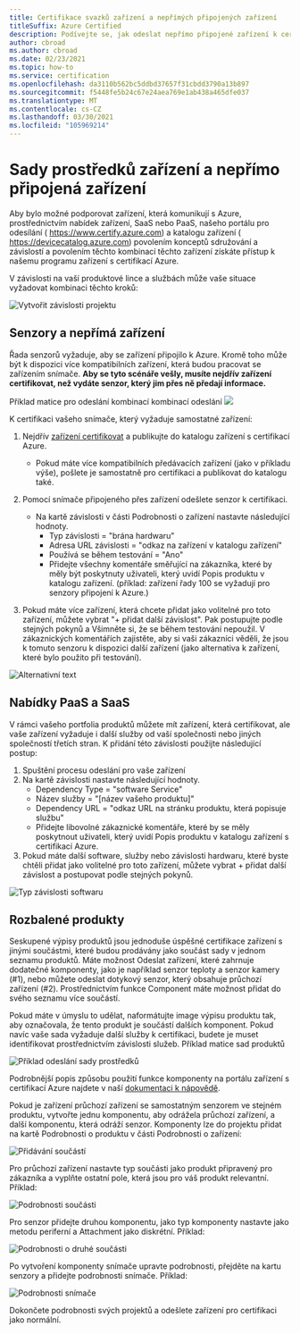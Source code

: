 ```yaml
---
title: Certifikace svazků zařízení a nepřímých připojených zařízení
titleSuffix: Azure Certified
description: Podívejte se, jak odeslat nepřímo připojené zařízení k certifikaci.
author: cbroad
ms.author: cbroad
ms.date: 02/23/2021
ms.topic: how-to
ms.service: certification
ms.openlocfilehash: da3110b562bc5ddbd37657f31cbdd3790a13b897
ms.sourcegitcommit: f5448fe5b24c67e24aea769e1ab438a465dfe037
ms.translationtype: MT
ms.contentlocale: cs-CZ
ms.lasthandoff: 03/30/2021
ms.locfileid: "105969214"
---
```

# <a name="device-bundles-and-indirectly-connected-devices"></a>Sady prostředků zařízení a nepřímo připojená zařízení

Aby bylo možné podporovat zařízení, která komunikují s Azure, prostřednictvím nabídek zařízení, SaaS nebo PaaS, našeho portálu pro odesílání ( https://www.certify.azure.com) a katalogu zařízení ( https://devicecatalog.azure.com) povolením konceptů sdružování a závislostí a povolením těchto kombinací těchto zařízení získáte přístup k našemu programu zařízení s certifikací Azure.

V závislosti na vaší produktové lince a službách může vaše situace vyžadovat kombinaci těchto kroků:


![Vytvořit závislosti projektu](./media/indirect-connected-device/picture-1.png )
## <a name="sensors-and-indirect-devices"></a>Senzory a nepřímá zařízení
Řada senzorů vyžaduje, aby se zařízení připojilo k Azure. Kromě toho může být k dispozici více kompatibilních zařízení, která budou pracovat se zařízením snímače. **Aby se tyto scénáře vešly, musíte nejdřív zařízení certifikovat, než vydáte senzor, který jim přes ně předají informace.**

Příklad matice pro odeslání kombinací kombinací odeslání ![](./media/indirect-connected-device/picture-2.png )

K certifikaci vašeho snímače, který vyžaduje samostatné zařízení:
1.  Nejdřív [zařízení certifikovat](https://certify.azure.com) a publikujte do katalogu zařízení s certifikací Azure.
    - Pokud máte více kompatibilních předávacích zařízení (jako v příkladu výše), pošlete je samostatně pro certifikaci a publikovat do katalogu také.
2.  Pomocí snímače připojeného přes zařízení odešlete senzor k certifikaci.
    * Na kartě závislosti v části Podrobnosti o zařízení nastavte následující hodnoty.
        * Typ závislosti = "brána hardwaru"
        * Adresa URL závislosti = "odkaz na zařízení v katalogu zařízení"
        * Používá se během testování = "Ano"
        * Přidejte všechny komentáře směřující na zákazníka, které by měly být poskytnuty uživateli, který uvidí Popis produktu v katalogu zařízení. (příklad: zařízení řady 100 se vyžadují pro senzory připojení k Azure.)

3.  Pokud máte více zařízení, která chcete přidat jako volitelné pro toto zařízení, můžete vybrat "+ přidat další závislost". Pak postupujte podle stejných pokynů a Všimněte si, že se během testování nepoužil. V zákaznických komentářích zajistěte, aby si vaši zákazníci věděli, že jsou k tomuto senzoru k dispozici další zařízení (jako alternativa k zařízení, které bylo použito při testování).

![Alternativní text](./media/indirect-connected-device/picture-3.png "Typ závislosti hardwaru")

## <a name="paas-and-saas-offerings"></a>Nabídky PaaS a SaaS
V rámci vašeho portfolia produktů můžete mít zařízení, která certifikovat, ale vaše zařízení vyžaduje i další služby od vaší společnosti nebo jiných společností třetích stran. K přidání této závislosti použijte následující postup:
1. Spuštění procesu odeslání pro vaše zařízení
2. Na kartě závislosti nastavte následující hodnoty.
    - Dependency Type = "software Service"
    - Název služby = "[název vašeho produktu]"
    - Dependency URL = "odkaz URL na stránku produktu, která popisuje službu"
    - Přidejte libovolné zákaznické komentáře, které by se měly poskytnout uživateli, který uvidí Popis produktu v katalogu zařízení s certifikací Azure.
3. Pokud máte další software, služby nebo závislosti hardwaru, které byste chtěli přidat jako volitelné pro toto zařízení, můžete vybrat + přidat další závislost a postupovat podle stejných pokynů.

![Typ závislosti softwaru](./media/indirect-connected-device/picture-4.png )

## <a name="bundled-products"></a>Rozbalené produkty
Seskupené výpisy produktů jsou jednoduše úspěšné certifikace zařízení s jinými součástmi, které budou prodávány jako součást sady v jednom seznamu produktů. Máte možnost Odeslat zařízení, které zahrnuje dodatečné komponenty, jako je například senzor teploty a senzor kamery (#1), nebo můžete odeslat dotykový senzor, který obsahuje průchozí zařízení (#2). Prostřednictvím funkce Component máte možnost přidat do svého seznamu více součástí.

Pokud máte v úmyslu to udělat, naformátujte image výpisu produktu tak, aby označovala, že tento produkt je součástí dalších komponent.  Pokud navíc vaše sada vyžaduje další služby k certifikaci, budete je muset identifikovat prostřednictvím závislosti služeb.
Příklad matice sad produktů

![Příklad odeslání sady prostředků](./media/indirect-connected-device/picture-5.png )

Podrobnější popis způsobu použití funkce komponenty na portálu zařízení s certifikací Azure najdete v naší [dokumentaci k nápovědě](./how-to-using-the-components-feature.md). 

Pokud je zařízení průchozí zařízení se samostatným senzorem ve stejném produktu, vytvořte jednu komponentu, aby odrážela průchozí zařízení, a další komponentu, která odráží senzor. Komponenty lze do projektu přidat na kartě Podrobnosti o produktu v části Podrobnosti o zařízení:

![Přidávání součástí](./media/indirect-connected-device/picture-6.png )

Pro průchozí zařízení nastavte typ součásti jako produkt připravený pro zákazníka a vyplňte ostatní pole, která jsou pro váš produkt relevantní. Příklad:

![Podrobnosti součásti](./media/indirect-connected-device/picture-7.png )

Pro senzor přidejte druhou komponentu, jako typ komponenty nastavte jako metodu periferní a Attachment jako diskrétní. Příklad:

![Podrobnosti o druhé součásti](./media/indirect-connected-device/picture-8.png )

Po vytvoření komponenty snímače upravte podrobnosti, přejděte na kartu senzory a přidejte podrobnosti snímače. Příklad:

![Podrobnosti snímače](./media/indirect-connected-device/picture-9.png )

Dokončete podrobnosti svých projektů a odešlete zařízení pro certifikaci jako normální.

